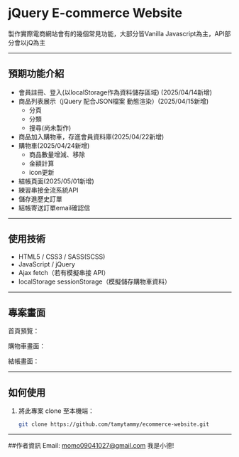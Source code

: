 # jQuery E-commerce Website

製作實際電商網站會有的幾個常見功能，大部分皆Vanilla Javascript為主，API部分會以jQ為主

---

## 預期功能介紹

- 會員註冊、登入(以localStorage作為資料儲存區域) (2025/04/14新增)
- 商品列表展示（jQuery 配合JSON檔案 動態渲染）(2025/04/15新增)
  - 分頁 
  - 分類 
  - 搜尋(尚未製作)
- 商品加入購物車，存進會員資料庫(2025/04/22新增)
- 購物車(2025/04/24新增)
  - 商品數量增減、移除
  - 金額計算
  - icon更新
- 結帳頁面(2025/05/01新增)
 - 練習串接金流系統API
 - 儲存進歷史訂單
 - 結帳寄送訂單email確認信
---

## 使用技術

- HTML5 / CSS3 / SASS(SCSS)
- JavaScript / jQuery
- Ajax fetch（若有模擬串接 API）
- localStorage sessionStorage（模擬儲存購物車資料）

---

## 專案畫面

首頁預覽：

<!-- ![首頁畫面](./images/screenshot-home.png) -->

購物車畫面：

<!-- ![購物車畫面](./assets/img/cart) -->

結帳畫面：

<!-- ![結帳畫面](./assets/img/checkout) -->


---

## 如何使用

1. 將此專案 clone 至本機端：
   ```bash
   git clone https://github.com/tamytammy/ecommerce-website.git

---

##作者資訊
Email: momo09041027@gmail.com
我是小德!